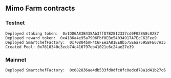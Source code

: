 ## Mimo Farm contracts

### Testnet

```
Deployed staking token:  0x1DD6A83B438Ab3ffD7B2812337cd0F028A8c0287
Deployed reward token:  0x4186a4e95a7906Fbf0EBe54034917A7EcC62Fee9
Deployed SmartchefFactory:  0x70804bAF4C6FEe2A81EE8b575E6a7595BFE67A35
Created Pool: 0x7610340c3ecb74c416797eb41021c6c24ae27e39
```

### Mainnet

```
Deployed SmartchefFactory:  0x082836ae4db533fd0dfc8fc0edcd78a1d41b27c6
```
